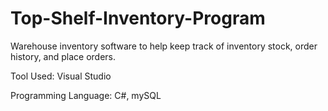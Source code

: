 # Top-Shelf-Inventory-Program

Warehouse inventory software to help keep track of inventory stock, order history, and place orders.

Tool Used: Visual Studio

Programming Language: C#, mySQL
